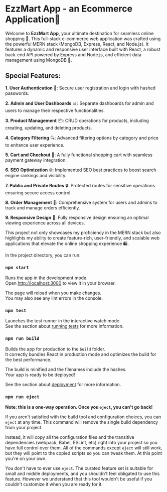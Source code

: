 # EzzMart App - an Ecommerce Application🛒

Welcome to **EzzMart App**, your ultimate destination for seamless online shopping 🌟. This full-stack e-commerce web application was crafted using the powerful MERN stack (MongoDB, Express, React, and Node.js). It features a dynamic and responsive user interface built with React, a robust back-end API powered by Express and Node.js, and efficient data management using MongoDB 🚀.

## Special Features:
**1. User Authentication** 🔐: Secure user registration and login with hashed passwords.
   
**2. Admin and User Dashboards** 📊: Separate dashboards for admin and users to manage their respective functionalities.
   
**3. Product Management** 📦: CRUD operations for products, including creating, updating, and deleting products.
   
**4. Category Filtering** 🔍: Advanced filtering options by category and price to enhance user experience.
   
**5. Cart and Checkout** 🛒: A fully functional shopping cart with seamless payment gateway integration.
   
**6. SEO Optimization** 🌐: Implemented SEO best practices to boost search engine rankings and visibility.
   
**7. Public and Private Routes** 🔒: Protected routes for sensitive operations ensuring secure access control.
   
**8. Order Management** 📑: Comprehensive system for users and admins to track and manage orders efficiently.
   
**9. Responsive Design** 📱: Fully responsive design ensuring an optimal viewing experience across all devices.

This project not only showcases my proficiency in the MERN stack but also highlights my ability to create feature-rich, user-friendly, and scalable web applications that elevate the online shopping experience 🛍️.


In the project directory, you can run:

### `npm start`

Runs the app in the development mode.\
Open [http://localhost:3000](http://localhost:3000) to view it in your browser.

The page will reload when you make changes.\
You may also see any lint errors in the console.

### `npm test`

Launches the test runner in the interactive watch mode.\
See the section about [running tests](https://facebook.github.io/create-react-app/docs/running-tests) for more information.

### `npm run build`

Builds the app for production to the `build` folder.\
It correctly bundles React in production mode and optimizes the build for the best performance.

The build is minified and the filenames include the hashes.\
Your app is ready to be deployed!

See the section about [deployment](https://facebook.github.io/create-react-app/docs/deployment) for more information.

### `npm run eject`

**Note: this is a one-way operation. Once you `eject`, you can't go back!**

If you aren't satisfied with the build tool and configuration choices, you can `eject` at any time. This command will remove the single build dependency from your project.

Instead, it will copy all the configuration files and the transitive dependencies (webpack, Babel, ESLint, etc) right into your project so you have full control over them. All of the commands except `eject` will still work, but they will point to the copied scripts so you can tweak them. At this point you're on your own.

You don't have to ever use `eject`. The curated feature set is suitable for small and middle deployments, and you shouldn't feel obligated to use this feature. However we understand that this tool wouldn't be useful if you couldn't customize it when you are ready for it.



